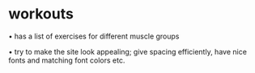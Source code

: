 # workouts
• has a list of exercises for different muscle groups

• try to make the site look appealing; give spacing efficiently, have nice fonts and matching font colors etc.
